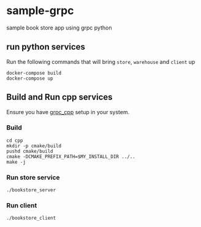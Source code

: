# sample-grpc
sample book store app using grpc python

## run python services
Run the following commands that will bring `store`, `warehouse` and `client` up

```
docker-compose build
docker-compose up
```

## Build and Run cpp services
Ensure you have [grpc_cpp](https://grpc.io/docs/languages/cpp/quickstart/) setup in your system.

### Build
```
cd cpp
mkdir -p cmake/build
pushd cmake/build
cmake -DCMAKE_PREFIX_PATH=$MY_INSTALL_DIR ../..
make -j
```

### Run store service
```
./bookstore_server 
```

### Run client
```
./bookstore_client
```
